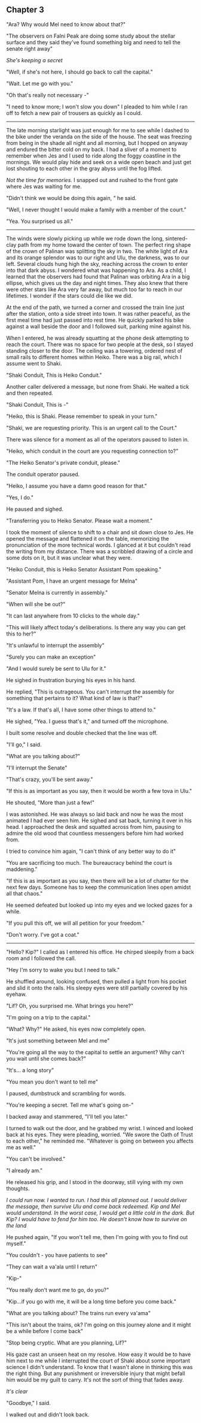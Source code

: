 
## Chapter 3

<!--

  In this chapter, I'm exploring the first instance of action writing.

  The messenger, Jes is delivering a note from a local observatory
  that has found evidence of a peculiar sunspot that doesn't move and is growing.

  He doesn't know what's in the message. Only that there has been an ongoing correspondence between Mel and observer Shib, and that this message was urgent.

  They proceed back to the messenger office to send the message via tele-line and her assistant takes the call and promises to deliver the urgent message. The message itself is cryptic and neither Jes nor Lif can understand it.

  Lif decides to go to the city (about 100km - 5 clicks away) to find out more. Once she gets there, she is stopped and told to wait as the meeting is already underway. Lif uses her agility and stealth to snoop on the meeting after Mel has delivered her news. The meeting is still tough to understand as there is heated argument and debate about what to do. The chapter ends on a pivotal reveal of the plot driver

-->

  "Ara? Why would Mel need to know about that?"

  "The observers on Falni Peak are doing some study about the stellar surface and they said they've found something big and need to tell the senate right away"

  *She's keeping a secret*

  "Well, if she's not here, I should go back to call the capital."

  "Wait. Let me go with you."

  "Oh that's really not necessary -"

  "I need to know more; I won't slow you down" I pleaded to him while I ran off to fetch a new pair of trousers as quickly as I could.


-------


  The late morning starlight was just enough for me to see while I dashed to the bike under the veranda on the side of the house. The seat was freezing from being in the shade all night and all morning, but I hopped on anyway and endured the bitter cold on my back. I had a sliver of a moment to remember when Jes and I used to ride along the foggy coastline in the mornings. We would play hide and seek on a wide open beach and just get lost shouting to each other in the gray abyss until the fog lifted.

  *Not the time for memories*. I snapped out and rushed to the front gate where Jes was waiting for me.

  "Didn't think we would be doing this again, " he said.

  "Well, I never thought I would make a family with a member of the court."

  "Yea. You surprised us all."


-------


  The winds were slowly picking up while we rode down the long, sintered-clay path from my home toward the center of town. The perfect ring shape of the crown of Palinan was splitting the sky in two. The white light of Ara and its orange splendor was to our right and Ulu, the darkness, was to our left. Several clouds hung high the sky, reaching across the crown to enter into that dark abyss. I wondered what was happening to Ara. As a child, I learned that the observers had found that Palinan was orbiting Ara in a big ellipse, which gives us the day and night times. They also knew that there were other stars like Ara very far away, but much too far to reach in our lifetimes. I wonder if the stars could die like we did.

  At the end of the path, we turned a corner and crossed the train line just after the station, onto a side street into town. It was rather peaceful, as the first meal time had just passed into rest time. He quickly parked his bike against a wall beside the door and I followed suit, parking mine against his.

  When I entered, he was already squatting at the phone desk attempting to reach the court. There was no space for two people at the desk, so I stayed standing closer to the door. The ceiling was a towering, ordered nest of small rails to different homes within Heiko. There was a big rail, which I assume went to Shaki.

  "Shaki Conduit, This is Heiko Conduit."

  Another caller delivered a message, but none from Shaki. He waited a tick and then repeated.

  "Shaki Conduit, This is -"

  "Heiko, this is Shaki. Please remember to speak in your turn."

  "Shaki, we are requesting priority. This is an urgent call to the Court."

  There was silence for a moment as all of the operators paused to listen in.

  "Heiko, which conduit in the court are you requesting connection to?"

  "The Heiko Senator's private conduit, please."

  The conduit operator paused.

  "Heiko, I assume you have a damn good reason for that."

  "Yes, I do."

  He paused and sighed.

  "Transferring you to Heiko Senator. Please wait a moment."

  I took the moment of silence to shift to a chair and sit down close to Jes. He opened the message and flattened it on the table, memorizing the pronunciation of the more technical words. I glanced at it but couldn't read the writing from my distance. There was a scribbled drawing of a circle and some dots on it, but it was unclear what they were.

  "Heiko Conduit, this is Heiko Senator Assistant Pom speaking."

  "Assistant Pom, I have an urgent message for Melna"

  "Senator Melna is currently in assembly."

  "When will she be out?"

  "It can last anywhere from 10 clicks to the whole day."

  "This will likely affect today's deliberations. Is there any way you can get this to her?"

  "It's unlawful to interrupt the assembly"

  "Surely you can make an exception"

  "And I would surely be sent to Ulu for it."

  He sighed in frustration burying his eyes in his hand.

  He replied, "This is outrageous. You can't interrupt the assembly for something that pertains to it? What kind of law is that?"

  "It's a law. If that's all, I have some other things to attend to."

  He sighed, "Yea. I guess that's it," and turned off the microphone.

  I built some resolve and double checked that the line was off.

  "I'll go," I said.

  "What are you talking about?"

  "I'll interrupt the Senate"

  "That's crazy, you'll be sent away."

  "If this is as important as you say, then it would be worth a few tova in Ulu."

  He shouted, "More than just a few!"

  I was astonished. He was always so laid back and now he was the most animated I had ever seen him. He sighed and sat back, turning it over in his head. I approached the desk and squatted across from him, pausing to admire the old wood that countless messengers before him had worked from.

  I tried to convince him again, "I can't think of any better way to do it"

  "You are sacrificing too much. The bureaucracy behind the court is maddening."

  "If this is as important as you say, then there will be a lot of chatter for the next few days. Someone has to keep the communication lines open amidst all that chaos."

  He seemed defeated but looked up into my eyes and we locked gazes for a while.

  "If you pull this off, we will all petition for your freedom."

  "Don't worry. I've got a coat."


-------


  "Hello? Kip?" I called as I entered his office. He chirped sleepily from a back room and I followed the call.

  "Hey I'm sorry to wake you but I need to talk."

  He shuffled around, looking confused, then pulled a light from his pocket and slid it onto the rails. His sleepy eyes were still partially covered by his eyehaw.

  "Lif? Oh, you surprised me. What brings you here?"

  "I'm going on a trip to the capital."

  "What? Why?" He asked, his eyes now completely open.

  "It's just something between Mel and me"

  "You're going all the way to the capital to settle an argument? Why can't you wait until she comes back?"

  "It's... a long story"

  "You mean you don't want to tell me"

  I paused, dumbstruck and scrambling for words.

  "You're keeping a secret. Tell me what's going on-"

  I backed away and stammered, "I'll tell you later."

  I turned to walk out the door, and he grabbed my wrist. I winced and looked back at his eyes. They were pleading, worried.
  "We swore the Oath of Trust to each other," he reminded me. "Whatever is going on between you affects me as well."

  "You can't be involved."

  "I already am."

  He released his grip, and I stood in the doorway, still vying with my own thoughts.

  *I could run now. I wanted to run. I had this all planned out. I would deliver the message, then survive Ulu and come back redeemed. Kip and Mel would understand. In the worst case, I would get a little cold in the dark. But Kip? I would have to fend for him too. He doesn't know how to survive on the land*

  He pushed again, "If you won't tell me, then I'm going with you to find out myself."

  "You couldn't - you have patients to see"

  "They can wait a va'ala until I return"

  "Kip-"

  "You really don't want me to go, do you?"

  "Kip...if you go with me, it will be a long time before you come back."

  "What are you talking about? The trains run every va'ama"

  "This isn't about the trains, ok? I'm going on this journey alone and it might be a while before I come back"

  "Stop being cryptic. What are you planning, Lif?"

  His gaze cast an unseen heat on my resolve. How easy it would be to have him next to me while I interrupted the court of Shaki about some important science I didn't understand. To know that I wasn't alone in thinking this was the right thing. But any punishment or irreversible injury that might befall him would be my guilt to carry. It's not the sort of thing that fades away.

  *It's clear*

  "Goodbye," I said.

  I walked out and didn't look back.
